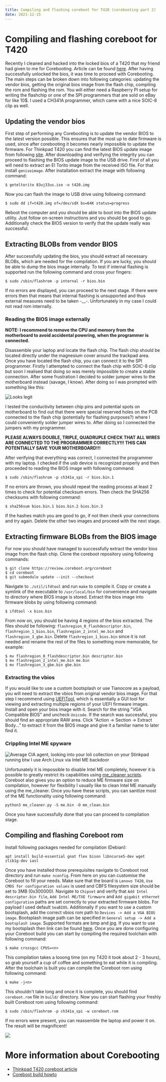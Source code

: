 ```yaml
---
title: Compiling and flashing coreboot for T420 (corebooting part 2)
date: 2021-12-15
---
```


# Compiling and flashing coreboot for T420

Recently I cleaned and hacked into the locked bios of a T420 that my friend had given to me for Corebooting. Article can
be found [here](https://sadblog.xyz/blog/coreboot1.html). After having successfully unlocked the bios, it was time to
proceed with Corebooting. The main steps can be broken down into following categories: updating the vendor bios,
getting the original bios image from the flash chip, compiling the rom and flashing the rom. You will either need a Raspberry
PI setup for writing the flashchip or one of the SPI programmers that are sold on eBay for like 10$. I used a CH341A 
programmer, which came with a nice SOIC-8 clip as well.


## Updating the vendor bios

First step of performing any Corebooting is to update the vendor BIOS to the latest version possible. This ensures that the 
most up to date firmware is used, since after corebooting it becomes nearly impossible to update the firmware. For Thinkpad 
T420 you can find the latest BIOS update image from following [site](https://pcsupport.lenovo.com/us/en/products/laptops-and-netbooks/thinkpad-t-series-laptops/thinkpad-t420/downloads/DS018784).
After downloading and verifying the integrity you can proceed to flashing the BIOS update image to the USB drive. First of
all you will need to extract an El Torito image from the received ISO file. For that install `genisoimage`.
After installation extract the image with following command:

```
$ geteltorito 83uj33us.iso -o t420.img
```

Now you can flash the image to USB drive using following command:

```
$ sudo dd if=t420.img of=/dev/sdX bs=64K status=progress
```

Reboot the computer and you should be able to boot into the BIOS update utility. Just follow on-screen instructions and you
should be good to go. Additionally check the BIOS version to verify that the update really was successful.


## Extracting BLOBs from vendor BIOS

After successfully updating the bios, you should extract all necessary BLOBs, which are needed for the compilation. If you
are lucky, you should be able to dump the bios image internally. To test if internal flashing is supported run the following
command and cross your fingers:

```
$ sudo /sbin/flashrom -p internal -r bios.bin
```

If no errors are displayed, you can proceed to the next stage. If there were errors then that means that internal flashing is
unsupported and thus external measures need to be taken -\_\_-. Unfortunately in my case I could not read rom internally.


### Reading the BIOS image externally

**NOTE: I recommend to remove the CPU and memory from the motherboard to avoid accidental powering, when the programmer is connected.**

Disassemble your laptop and locate the flash chip. The flash chip should be located directly under the magnesium cover 
around the trackpad area. Once you have located the flash chip, you can connect it to the SPI programmer. Firstly 
I attempted to connect the flash chip with SOIC-8 clip but soon I realised that doing so was merely impossible to create a 
stable connection. After some frustration I decided to solder jumper wires to the motherboard instead (savage, I know).
After doing so I was prompted with something like this:

![Looks legit](/res/coreboot/SPI.png)

I tested the conductivity between chip pins and potential spots on motherboard to find out that there were special reserved
holes on the PCB connected to the flash chip (potentially for flashing purposes?) where I could conveniently solder jumper wires 
to. After doing so I connected the jumpers with my programmer.

**PLEASE ALWAYS DOUBLE, TRIPLE, QUADRUPLE CHECK THAT ALL WIRES ARE CONNECTED TO THE PROGRAMMER CORRECTLY!!! THIS CAN POTENTIALLY 
SAVE YOUR MOTHERBOARD!!!** 

After verifying that everything was correct, I connected the programmer with my laptop. I checked if the usb device is 
recognized properly and then proceeded to reading the BIOS image with following command:

```
$ sudo /sbin/flashrom -p ch341a_spi -r bios.bin.1
```

If no errors are thrown, you should repeat the reading process at least 2 times to check for potential checksum errors.
Then check the SHA256 checksums with following command:

```
$ sha256sum bios.bin.1 bios.bin.2 bios.bin.3
```

If the hashes match you are good to go, if not then check your connections and try again. Delete the other two images
and proceed with the next stage.


## Extracting firmware BLOBs from the BIOS image

For now you should have managed to successfully extract the vendor bios image from the flash chip. Clone the coreboot 
repository using following commands:

```
$ git clone https://review.coreboot.org/coreboot
$ cd coreboot
$ git submodule update --init --checkout
```

Navigate to `./util/ifdtool` and run `make` to compile it. Copy or create a symlink of the executable to `/usr/local/bin` 
for convenience and navigate to directory where BIOS image is stored. Extract the bios image into firmware blobs by using 
following command:

```
$ ifdtool -x bios.bin
```

From now on, you should be having 4 regions of the bios extracted. The files should be following: 
`flashregion_0_flashdescriptor.bin`, `flashregion_1_bios.bin`, `flashregion_2_intel_me.bin` and `flashregion_3_gbe.bin`.
Delete `flashregion_1_bios.bin` since it is not needed and rename the rest of the files to something more memorable, for example:

```
$ mv flashregion_0_flashdescriptor.bin descriptor.bin
$ mv flashregion_2_intel_me.bin me.bin
$ mv flashregion_3_gbe.bin gbe.bin
```


### Extracting the vbios

If you would like to use a custom bootsplash or use Tianocore as a payload, you will need to extract the vbios from original vendor 
bios image. For that step I recommend using [UEFITool](https://github.com/LongSoft/UEFITool), which is essentially a GUI tool for 
viewing and extracting multiple regions of your UEFI firmware images. Install and open your bios image with it. Search for the string
"VGA Compatible BIOS" and uncheck `Unicode`. If the search was successful, you should find an appropriate RAW area. Click 
"Action -> Section -> Extract Body..." to extract it from the BIOS image and give it a familiar name to later find it.


### Crippling Intel ME spyware

![Average CIA agent, looking into your loli collection on your Stinkpad running btw I use Arch Linux via Intel ME backdoor](/res/coreboot/Glow.png)

Unfortunately it is impossible to disable Intel ME completely, however it is possible to greatly restrict its capabilities using 
[me_cleaner scripts](https://github.com/corna/me_cleaner). Coreboot also gives you an option to reduce ME firmware size on compilation,
however for flexibility I usually like to clean Intel ME manually using the me_cleaner. Once you have these scripts, you can sanitize 
most of the ME functionality using following command:

```
python3 me_cleaner.py -S me.bin -O me_clean.bin
```

Once you have successfully done that you can proceed to compilation stage.


## Compiling and flashing Coreboot rom

Install following packages needed for compilation (Debian): 
```
apt install build-essential gnat flex bison libncurse5-dev wget zlib1g-dev iasl
```


Once you have installed those prerequisites navigate to Coreboot root directory and run `make nconfig`. From here on you can customise the Coreboot
to fill your needs. Make sure that the board is `Lenovo T420`, `Use CMOS for configuration values` is used and CBFS filesystem size should be set to 3MB 
(0x300000). Navigate to `Chipset` and verify that `Add Intel descriptor.bin file`, `Add Intel ME/TXE firmware` and `Add gigabit ethernet configuration` paths
are set correctly to your extracted firmware blobs. For payload I used default `SeaBIOS`. Additionally if you want to use a custom bootsplash, add the correct 
vbios rom path to `Devices -> Add a VGA BIOS image`. Bootsplash image path can be specified in `General setup -> Add a bootsplash image`. Supported formats
are bmp and jpg. If you want to use my bootsplash then link can be found [here](/res/coreboot/Bootsplash.jpg). Once you are done configuring your Coreboot build
you can start by compiling the required toolchain with following command:

```
$ make crossgcc CPUS=<n>
```

This compilation takes a looong time (on my T420 it took about 2 - 3 hours), so grab yourself a cup of coffee and something to eat while it is compiling. After 
the toolchain is built you can compile the Coreboot rom using following command:

```
$ make -j<n>
```

This shouldn't take long and once it is complete, you should find `coreboot.rom` file in `build/` directory. Now you can start flashing your freshly built 
Coreboot rom using following command:

```
$ sudo /sbin/flashrom -p ch341a_spi -w coreboot.rom
```

If no errors were present, you can reassemble the laptop and power it on. The result will be magnificent!

![](/res/coreboot/WorkingBootsplash.png)


# More information about Corebooting
* [Thinkpad T420 coreboot article](https://www.coreboot.org/Board:lenovo/t420)
* [Coreboot build howto](https://www.coreboot.org/Build_HOWTO)
